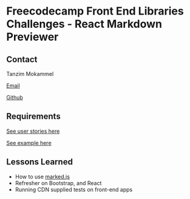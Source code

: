 # Freecodecamp Front End Libraries Challenges - React Markdown Previewer

## Contact

Tanzim Mokammel

[Email](mtanzim@gmail.com)

[Github](https://github.com/mtanzim)

## Requirements

[See user stories here](https://learn.freecodecamp.org/front-end-libraries/front-end-libraries-projects/build-a-markdown-previewer/)

[See example here](https://codepen.io/freeCodeCamp/full/GrZVVO)

## Lessons Learned

- How to use [marked.js](https://github.com/markedjs/marked)
- Refresher on Bootstrap, and React
- Running CDN supplied tests on front-end apps
